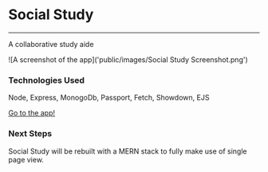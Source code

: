 # Social Study
----
A collaborative study aide

![A screenshot of the app]('public/images/Social Study Screenshot.png')

### Technologies Used
Node, Express, MonogoDb, Passport, Fetch, Showdown, EJS

[Go to the app!]('https://ga-social-study.herokuapp.com/')

### Next Steps
Social Study will be rebuilt with a MERN stack to fully make use of single page view.